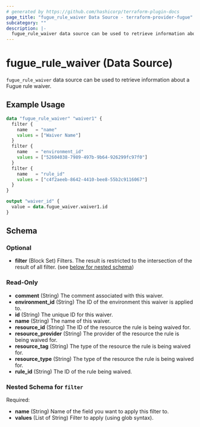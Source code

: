 ```yaml
---
# generated by https://github.com/hashicorp/terraform-plugin-docs
page_title: "fugue_rule_waiver Data Source - terraform-provider-fugue"
subcategory: ""
description: |-
  fugue_rule_waiver data source can be used to retrieve information about a Fugue rule waiver.
---
```


# fugue_rule_waiver (Data Source)

`fugue_rule_waiver` data source can be used to retrieve information about a Fugue rule waiver.

## Example Usage

```terraform
data "fugue_rule_waiver" "waiver1" {
  filter {
    name   = "name"
    values = ["Waiver Name"]
  }
  filter {
    name   = "environment_id"
    values = ["52604038-7989-497b-9b64-926299fc97f0"]
  }
  filter {
    name   = "rule_id"
    values = ["c4f2aeeb-8642-4410-bee8-55b2c9116067"]
  }
}

output "waiver_id" {
  value = data.fugue_waiver.waiver1.id
}
```

<!-- schema generated by tfplugindocs -->
## Schema

### Optional

- **filter** (Block Set) Filters.  The result is restricted to the intersection of the result of all filter. (see [below for nested schema](#nestedblock--filter))

### Read-Only

- **comment** (String) The comment associated with this waiver.
- **environment_id** (String) The ID of the environment this waiver is applied to.
- **id** (String) The unique ID for this waiver.
- **name** (String) The name of this waiver.
- **resource_id** (String) The ID of the resource the rule is being waived for.
- **resource_provider** (String) The provider of the resource the rule is being waived for.
- **resource_tag** (String) The type of the resource the rule is being waived for.
- **resource_type** (String) The type of the resource the rule is being waived for.
- **rule_id** (String) The ID of the rule being waived.

<a id="nestedblock--filter"></a>
### Nested Schema for `filter`

Required:

- **name** (String) Name of the field you want to apply this filter to.
- **values** (List of String) Filter to apply (using glob syntax).


